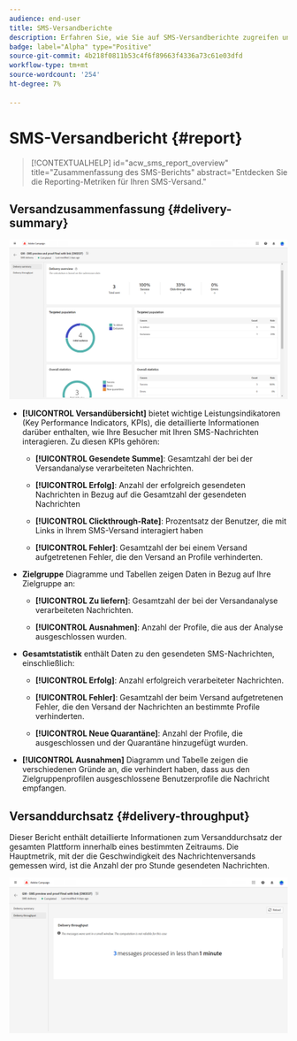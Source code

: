 ```yaml
---
audience: end-user
title: SMS-Versandberichte
description: Erfahren Sie, wie Sie auf SMS-Versandberichte zugreifen und diese verwenden
badge: label="Alpha" type="Positive"
source-git-commit: 4b218f0811b53c4f6f89663f4336a73c61e03dfd
workflow-type: tm+mt
source-wordcount: '254'
ht-degree: 7%

---
```


# SMS-Versandbericht {#report}

>[!CONTEXTUALHELP]
>id="acw_sms_report_overview"
>title="Zusammenfassung des SMS-Berichts"
>abstract="Entdecken Sie die Reporting-Metriken für Ihren SMS-Versand."

## Versandzusammenfassung {#delivery-summary}

![](assets/reporting_sms.png)

* **[!UICONTROL Versandübersicht]** bietet wichtige Leistungsindikatoren (Key Performance Indicators, KPIs), die detaillierte Informationen darüber enthalten, wie Ihre Besucher mit Ihren SMS-Nachrichten interagieren. Zu diesen KPIs gehören:

   * **[!UICONTROL Gesendete Summe]**: Gesamtzahl der bei der Versandanalyse verarbeiteten Nachrichten.

   * **[!UICONTROL Erfolg]**: Anzahl der erfolgreich gesendeten Nachrichten in Bezug auf die Gesamtzahl der gesendeten Nachrichten

   * **[!UICONTROL Clickthrough-Rate]**: Prozentsatz der Benutzer, die mit Links in Ihrem SMS-Versand interagiert haben

   * **[!UICONTROL Fehler]**: Gesamtzahl der bei einem Versand aufgetretenen Fehler, die den Versand an Profile verhinderten.

* **Zielgruppe** Diagramme und Tabellen zeigen Daten in Bezug auf Ihre Zielgruppe an:

   * **[!UICONTROL Zu liefern]**: Gesamtzahl der bei der Versandanalyse verarbeiteten Nachrichten.

   * **[!UICONTROL Ausnahmen]**: Anzahl der Profile, die aus der Analyse ausgeschlossen wurden.

* **Gesamtstatistik** enthält Daten zu den gesendeten SMS-Nachrichten, einschließlich:

   * **[!UICONTROL Erfolg]**: Anzahl erfolgreich verarbeiteter Nachrichten.

   * **[!UICONTROL Fehler]**: Gesamtzahl der beim Versand aufgetretenen Fehler, die den Versand der Nachrichten an bestimmte Profile verhinderten.

   * **[!UICONTROL Neue Quarantäne]**: Anzahl der Profile, die ausgeschlossen und der Quarantäne hinzugefügt wurden.

* **[!UICONTROL Ausnahmen]** Diagramm und Tabelle zeigen die verschiedenen Gründe an, die verhindert haben, dass aus den Zielgruppenprofilen ausgeschlossene Benutzerprofile die Nachricht empfangen.

## Versanddurchsatz {#delivery-throughput}

Dieser Bericht enthält detaillierte Informationen zum Versanddurchsatz der gesamten Plattform innerhalb eines bestimmten Zeitraums. Die Hauptmetrik, mit der die Geschwindigkeit des Nachrichtenversands gemessen wird, ist die Anzahl der pro Stunde gesendeten Nachrichten.

![](assets/reporting_sms_2.png)

